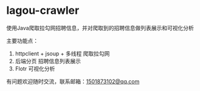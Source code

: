 # lagou-crawler
使用Java爬取拉勾网招聘信息，并对爬取到的招聘信息做列表展示和可视化分析

主要功能点：
  1. httpclient + jsoup + 多线程 爬取拉勾网
  2. 后端分页 招聘信息列表展示
  3. Flotr 可视化分析

有问题欢迎随时交流，联系邮箱：1501873102@qq.com

